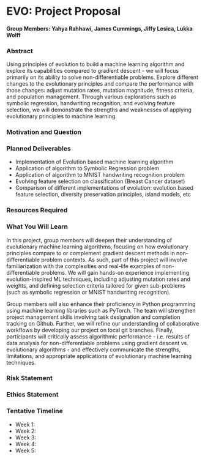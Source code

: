 # EVO: Project Proposal
#### **Group Members:** Yahya Rahhawi, James Cummings, Jiffy Lesica, Lukka Wolff

### Abstract
Using principles of evolution to build a machine learning algorithm and explore its capabilities compared to gradient descent - we will focus primarily on its ability to solve non-differentiable problems. Explore different changes to the evolutionary principles and compare the performance with those changes: adjust mutation rates, mutation magnitude, fitness criteria, and population management. Through various explorations such as symbolic regression, handwriting recognition, and evolving feature selection, we will demonstrate the strengths and weaknesses of applying evolutionary principles to machine learning. 

### Motivation and Question

### Planned Deliverables

- Implementation of Evolution based machine learning algorithm
- Application of algorithm to Symbolic Regression problem
- Application of algorithm to MNIST handwriting recognition problem
- Evolving feature selection on classification (Breast Cancer dataset)
- Comparison of different implementations of evolution: evolution based feature selection, diversity preservation principles, island models, etc

### Resources Required

### What You Will Learn

In this project, group members will deepen their understanding of evolutionary machine learning algorithms, focusing on how evolutionary principles compare to or complement gradient descent methods in non-differentiable problem contexts. As such, part of this project will involve familiarization with the complexities and real-life examples of non-differentiable problems. We will gain hands-on experience implementing evolution-inspired ML techniques, including adjusting mutation rates and weights, and defining selection criteria tailored for given sub-problems (such as symbolic regression or MNIST handwriting recognition).

Group members will also enhance their proficiency in Python programming using machine learning libraries such as PyTorch. The team will strengthen project management skills involving task designation and completion tracking on Github. Further, we will refine our understanding of collaborative workflows by developing our project on local git branches. Finally, participants will critically assess algorithmic performance - i.e. results of data analysis for non-differentiable problems using gradient descent vs. evolutionary algorithms - and effectively communicate the strengths, limitations, and appropriate applications of evolutionary machine learning techniques.

### Risk Statement

### Ethics Statement

### Tentative Timeline
- Week 1:
- Week 2:
- Week 3:
- Week 4:
- Week 5:
